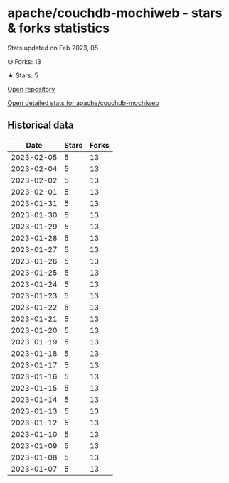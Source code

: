# apache/couchdb-mochiweb - stars & forks statistics

Stats updated on Feb 2023, 05

☋ Forks: 13

★ Stars: 5

[Open repository](https://github.com/apache/couchdb-mochiweb)

[Open detailed stats for apache/couchdb-mochiweb](https://reviewgithub.com/rep/apache/couchdb-mochiweb)

## Historical data
| Date | Stars | Forks |
|------|-------|-------|
| 2023-02-05 | 5 | 13 | 
| 2023-02-04 | 5 | 13 | 
| 2023-02-02 | 5 | 13 | 
| 2023-02-01 | 5 | 13 | 
| 2023-01-31 | 5 | 13 | 
| 2023-01-30 | 5 | 13 | 
| 2023-01-29 | 5 | 13 | 
| 2023-01-28 | 5 | 13 | 
| 2023-01-27 | 5 | 13 | 
| 2023-01-26 | 5 | 13 | 
| 2023-01-25 | 5 | 13 | 
| 2023-01-24 | 5 | 13 | 
| 2023-01-23 | 5 | 13 | 
| 2023-01-22 | 5 | 13 | 
| 2023-01-21 | 5 | 13 | 
| 2023-01-20 | 5 | 13 | 
| 2023-01-19 | 5 | 13 | 
| 2023-01-18 | 5 | 13 | 
| 2023-01-17 | 5 | 13 | 
| 2023-01-16 | 5 | 13 | 
| 2023-01-15 | 5 | 13 | 
| 2023-01-14 | 5 | 13 | 
| 2023-01-13 | 5 | 13 | 
| 2023-01-12 | 5 | 13 | 
| 2023-01-10 | 5 | 13 | 
| 2023-01-09 | 5 | 13 | 
| 2023-01-08 | 5 | 13 | 
| 2023-01-07 | 5 | 13 | 

